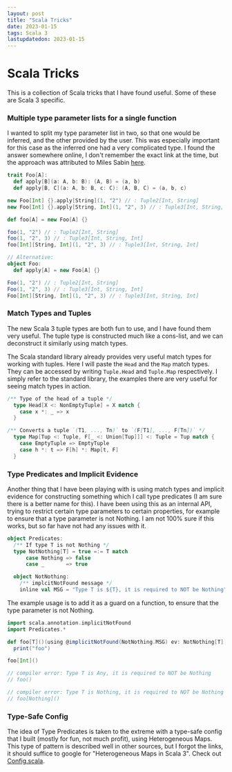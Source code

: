 ```yaml
---
layout: post
title: "Scala Tricks"
date: 2023-01-15
tags: Scala 3
lastupdatedon: 2023-01-15
---
```


<!-- Select and load style sheet: https://highlightjs.org/static/demo/ https://cdnjs.com/libraries/highlight.js -->
<link rel="stylesheet" href="https://cdnjs.cloudflare.com/ajax/libs/highlight.js/10.7.2/styles/stackoverflow-light.min.css" integrity="sha512-cG1IdFxqipi3gqLmksLtuk13C+hBa57a6zpWxMeoY3Q9O6ooFxq50DayCdm0QrDgZjMUn23z/0PMZlgft7Yp5Q==" crossorigin="anonymous" />

<!-- Load js file: -->
<script src="https://cdnjs.cloudflare.com/ajax/libs/highlight.js/10.7.1/highlight.min.js" integrity="sha512-d00ajEME7cZhepRqSIVsQVGDJBdZlfHyQLNC6tZXYKTG7iwcF8nhlFuppanz8hYgXr8VvlfKh4gLC25ud3c90A==" crossorigin="anonymous"></script>
<script>hljs.highlightAll();</script>

# Scala Tricks 
This is a collection of Scala tricks that I have found useful. Some of these are Scala 3 specific.

### Multiple type parameter lists for a single function
I wanted to split my type parameter list in two, so that one would be inferred, and the other provided by the user. This was especially important for this case as the inferred one had a very complicated type. I found the answer somewhere online, I don't remember the exact link at the time, but the approach was attributed to Miles Sabin [here](https://github.com/scala/bug/issues/4719).

```scala
trait Foo[A]:
  def apply[B](a: A, b: B): (A, B) = (a, b)
  def apply[B, C](a: A, b: B, c: C): (A, B, C) = (a, b, c)

new Foo[Int] {}.apply[String](1, "2") // : Tuple2[Int, String]
new Foo[Int] {}.apply[String, Int](1, "2", 3) // : Tuple3[Int, String, Int]

def foo[A] = new Foo[A] {}

foo(1, "2") // : Tuple2[Int, String]
foo(1, "2", 3) // : Tuple3[Int, String, Int]
foo[Int][String, Int](1, "2", 3) // : Tuple3[Int, String, Int]

// Alternative:
object Foo:
  def apply[A] = new Foo[A] {}

Foo(1, "2") // : Tuple2[Int, String]
Foo(1, "2", 3) // : Tuple3[Int, String, Int]
Foo[Int][String, Int](1, "2", 3) // : Tuple3[Int, String, Int]
```

### Match Types and Tuples
The new Scala 3 tuple types are both fun to use, and I have found them very useful. The tuple type is constructed much like a cons-list, and we can deconstruct it similarly using match types.

The Scala standard library already provides very useful match types for working with tuples. Here I will paste the `Head` and the `Map` match types. They can be accessed by writing `Tuple.Head` and `Tuple.Map` respectively. I simply refer to the standard library, the examples there are very useful for seeing match types in action.

```scala
/** Type of the head of a tuple */
  type Head[X <: NonEmptyTuple] = X match {
    case x *: _ => x
  }

/** Converts a tuple `(T1, ..., Tn)` to `(F[T1], ..., F[Tn])` */
  type Map[Tup <: Tuple, F[_ <: Union[Tup]]] <: Tuple = Tup match {
    case EmptyTuple => EmptyTuple
    case h *: t => F[h] *: Map[t, F]
  }
```

### Type Predicates and Implicit Evidence
Another thing that I have been playing with is using match types and implicit evidence for constructing something which I call type predicates (I am sure there is a better name for this). I have been using this as an internal API, trying to restrict certain type parameters to certain properties, for example to ensure that a type parameter is not Nothing. I am not 100% sure if this works, but so far have not had any issues with it. 

```scala
object Predicates:
  /** If type T is not Nothing */
  type NotNothing[T] = true =:= T match
      case Nothing => false
      case _       => true

  object NotNothing:
    /** implcitNotFound message */
    inline val MSG = "Type T is ${T}, it is required to NOT be Nothing"
```

The example usage is to add it as a guard on a function, to ensure that the type parameter is not Nothing.

```scala
import scala.annotation.implicitNotFound
import Predicates.*

def foo[T]()(using @implicitNotFound(NotNothing.MSG) ev: NotNothing[T]): Unit =
  print("foo")

foo[Int]()

// compiler error: Type T is Any, it is required to NOT be Nothing
// foo() 

// compiler error: Type T is Nothing, it is required to NOT be Nothing
// foo[Nothing]() 
```

### Type-Safe Config
The idea of Type Predicates is taken to the extreme with a type-safe config that I built (mostly for fun, not much profit), using Heterogeneous Maps.
This type of pattern is described well in other sources, but I forgot the links, it should suffice to google for "Heterogeneous Maps in Scala 3".
Check out [Config.scala](https://github.com/portals-project/portals/blob/main/portals-libraries/src/main/scala/portals/libraries/actor/Config.scala).
